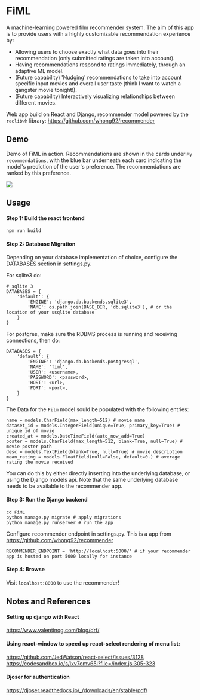 # FiML

A machine-learning powered film recommender system. The aim of this app is to provide users with a highly customizable recommendation experience by:
- Allowing users to choose exactly what data goes into their recommendation (only submitted ratings are taken into account).
- Having recommendations respond to ratings immediately, through an adaptive ML model.
- (Future capability) 'Nudging' recommendations to take into account specific input movies and overall user taste (think I want to watch a gangster movie tonight!).
- (Future capability) Interactively visualizing relationships between different movies.

Web app build on React and Django, recommender model powered by the `reclibwh` library: https://github.com/whong92/recommender

## Demo

Demo of FiML in action. Recommendations are shown in the cards under `My recommendations`, with the blue bar underneath each card indicating the model's prediction of the user's preference. The recommendations are ranked by this preference.

![](demo.gif)

## Usage

#### Step 1: Build the react frontend
```
npm run build
```

#### Step 2: Database Migration
Depending on your database implementation of choice, configure the DATABASES section in settings.py.

For sqlite3 do:
```
# sqlite 3
DATABASES = {
    'default': {
        'ENGINE': 'django.db.backends.sqlite3',
        'NAME': os.path.join(BASE_DIR, 'db.sqlite3'), # or the location of your ssqlite database
    }
}
```

For postgres, make sure the RDBMS process is running and receiving connections, then do:
```
DATABASES = {
    'default': {
        'ENGINE': 'django.db.backends.postgresql',
        'NAME': 'fiml',
        'USER': <username>,
        'PASSWORD': <password>,
        'HOST': <url>,
        'PORT': <port>,
    }
}
```

The Data for the `Film` model sould be populated with the following entries:
```
name = models.CharField(max_length=512) # movie name
dataset_id = models.IntegerField(unique=True, primary_key=True) # unique id of movie
created_at = models.DateTimeField(auto_now_add=True)
poster = models.CharField(max_length=512, blank=True, null=True) # movie poster path
desc = models.TextField(blank=True, null=True) # movie description
mean_rating = models.FloatField(null=False, default=0.) # average rating the movie received
```
You can do this by either directly inserting into the underlying database, or using the Django models api. Note that the same underlying database needs to be available to the recommender app.

#### Step 3: Run the Django backend
```
cd FiML
python manage.py migrate # apply migrations
python manage.py runserver # run the app
```

Configure recommender endpoint in settings.py. This is a app from https://github.com/whong92/recommender
```
RECOMMENDER_ENDPOINT = 'http://localhost:5000/' # if your recommender app is hosted on port 5000 locally for instance
```

#### Step 4: Browse
Visit `localhost:8000` to use the recommender!

## Notes and References

#### Setting up django with React
https://www.valentinog.com/blog/drf/

#### Using react-window to speed up react-select rendering of menu list:
https://github.com/JedWatson/react-select/issues/3128
https://codesandbox.io/s/lxv7omv65l?file=/index.js:305-323

#### Djoser for authentication
https://djoser.readthedocs.io/_/downloads/en/stable/pdf/